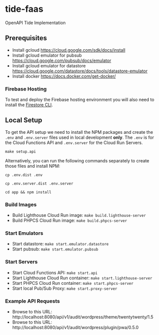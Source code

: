 # tide-faas
OpenAPI Tide Implementation

## Prerequisites
* Install gcloud https://cloud.google.com/sdk/docs/install
* Install gcloud emulator for pubsub https://cloud.google.com/pubsub/docs/emulator
* Install gcloud emulator for datastore https://cloud.google.com/datastore/docs/tools/datastore-emulator
* Install docker https://docs.docker.com/get-docker/

### Firebase Hosting
To test and deploy the Firebase hosting environment you will also need to install the [Firestore CLI](https://firebase.google.com/docs/cli).

## Local Setup

To get the API setup we need to install the NPM packages and create the `.env` and `.env.server` files used in local development **only**. The `.env` is for the Cloud Functions API and `.env.server` for the Cloud Run Servers.

```
make setup.api
```

Alternatively, you can run the following commands separately to create those files and install NPM:

```
cp .env.dist .env
```

```
cp .env.server.dist .env.server
```

```
cd app && npm install
```

### Build Images
* Build Lighthouse Cloud Run image: `make build.lighthouse-server`
* Build PHPCS Cloud Run image: `make build.phpcs-server`

### Start Emulators
* Start datastore: `make start.emulator.datastore`
* Start pubsub: `make start.emulator.pubsub`

### Start Servers
* Start Cloud Functions API: `make start.api`
* Start Lighthouse Cloud Run container: `make start.lighthouse-server`
* Start PHPCS Cloud Run container: `make start.phpcs-server`
* Start local Pub/Sub Proxy: `make start.proxy-server`

### Example API Requests
* Browse to this URL: http://localhost:8080/api/v1/audit/wordpress/theme/twentytwenty/1.5
* Browse to this URL: http://localhost:8080/api/v1/audit/wordpress/plugin/pwa/0.5.0
